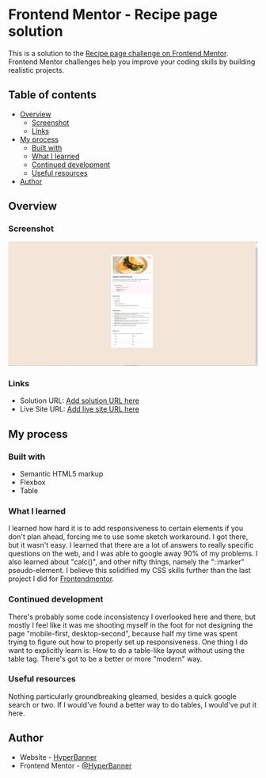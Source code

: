 # Frontend Mentor - Recipe page solution

This is a solution to the [Recipe page challenge on Frontend Mentor](https://www.frontendmentor.io/challenges/recipe-page-KiTsR8QQKm). Frontend Mentor challenges help you improve your coding skills by building realistic projects.

## Table of contents

- [Overview](#overview)
  - [Screenshot](#screenshot)
  - [Links](#links)
- [My process](#my-process)
  - [Built with](#built-with)
  - [What I learned](#what-i-learned)
  - [Continued development](#continued-development)
  - [Useful resources](#useful-resources)
- [Author](#author)

## Overview

### Screenshot

![Screenshot](./screenshot.jpg)

### Links

- Solution URL: [Add solution URL here](https://your-solution-url.com)
- Live Site URL: [Add live site URL here](https://your-live-site-url.com)

## My process

### Built with

- Semantic HTML5 markup
- Flexbox
- Table

### What I learned

I learned how hard it is to add responsiveness to certain elements if you don't plan ahead, forcing me to use some sketch workaround. I got there, but it wasn't easy. I learned that there are a lot of answers to really specific questions on the web, and I was able to google away 90% of my problems.
I also learned about "calc()", and other nifty things, namely the "::marker" pseudo-element. I believe this solidified my CSS skills further than the last project I did for [Frontendmentor](https://www.frontendmentor.io/).

### Continued development

There's probably some code inconsistency I overlooked here and there, but mostly I feel like it was me shooting myself in the foot for not designing the page "mobile-first, desktop-second", because half my time was spent trying to figure out how to properly set up responsiveness.
One thing I do want to explicitly learn is: How to do a table-like layout without using the table tag. There's got to be a better or more "modern" way.

### Useful resources

Nothing particularly groundbreaking gleamed, besides a quick google search or two. If I would've found a better way to do tables, I would've put it here.

## Author

- Website - [HyperBanner](https://github.com/HyperBanner/recipe-page)
- Frontend Mentor - [@HyperBanner](https://www.frontendmentor.io/profile/HyperBanner)
